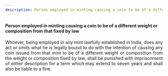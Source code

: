 ```yaml
---
description: Person employed in minting causing a coin to be of a different weight or composition from that fixed by law
---
```


#### Person employed in minting causing a coin to be of a different weight or composition from that fixed by law
<div style="text-align: justify">

Whoever, being employed in any mint lawfully established in India, does any act or omits what he is legally bound to do with the intention of causing any coin issued from that mint to be of a different weight or composition from the weight or composition fixed by law, shall be punished with imprisonment of either description for a term which may extend to seven years and shall also be liable to a fine.

</div>
